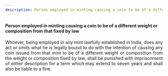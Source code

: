 ```yaml
---
description: Person employed in minting causing a coin to be of a different weight or composition from that fixed by law
---
```


#### Person employed in minting causing a coin to be of a different weight or composition from that fixed by law
<div style="text-align: justify">

Whoever, being employed in any mint lawfully established in India, does any act or omits what he is legally bound to do with the intention of causing any coin issued from that mint to be of a different weight or composition from the weight or composition fixed by law, shall be punished with imprisonment of either description for a term which may extend to seven years and shall also be liable to a fine.

</div>
